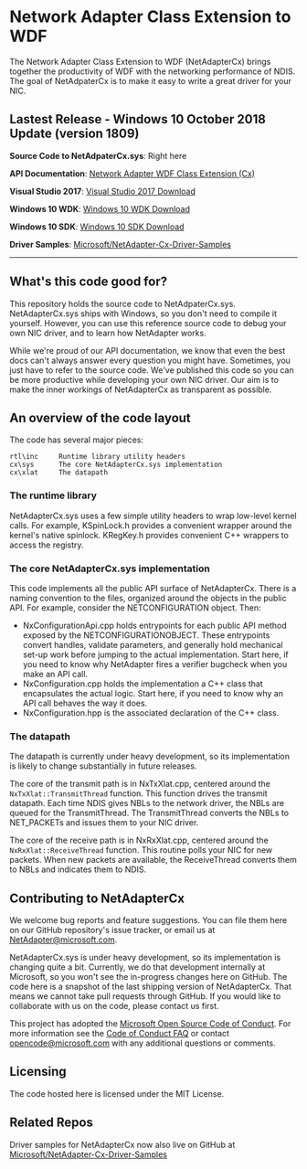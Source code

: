 # Network Adapter Class Extension to WDF
The Network Adapter Class Extension to WDF (NetAdapterCx) brings together the productivity of WDF with the networking performance of NDIS.
The goal of NetAdpaterCx is to make it easy to write a great driver for your NIC.

## Lastest Release - Windows 10 October 2018 Update (version 1809)

**Source Code to NetAdpaterCx.sys**: Right here

**API Documentation**: [Network Adapter WDF Class Extension (Cx)](https://aka.ms/netadapter/doc)

**Visual Studio 2017**: [Visual Studio 2017 Download](https://www.visualstudio.com/downloads/)

**Windows 10 WDK**: [Windows 10 WDK Download](https://docs.microsoft.com/en-us/windows-hardware/drivers/download-the-wdk)

**Windows 10 SDK**: [Windows 10 SDK Download](https://developer.microsoft.com/en-US/windows/downloads/windows-10-sdk)

**Driver Samples**: [Microsoft/NetAdapter-Cx-Driver-Samples](https://github.com/Microsoft/NetAdapter-Cx-Driver-Samples "Driver Samples")

---

## What's this code good for?

This repository holds the source code to NetAdpaterCx.sys.  
NetAdapterCx.sys ships with Windows, so you don't need to compile it yourself.
However, you can use this reference source code to debug your own NIC driver, and to learn how NetAdapter works.

While we're proud of our API documentation, we know that even the best docs can't always answer every question you might have.
Sometimes, you just have to refer to the source code.
We've published this code so you can be more productive while developing your own NIC driver.
Our aim is to make the inner workings of NetAdapterCx as transparent as possible.

## An overview of the code layout

The code has several major pieces:

    rtl\inc     Runtime library utility headers
    cx\sys      The core NetAdapterCx.sys implementation
    cx\xlat     The datapath

### The runtime library

NetAdapterCx.sys uses a few simple utility headers to wrap low-level kernel calls.
For example, KSpinLock.h provides a convenient wrapper around the kernel's native spinlock.
KRegKey.h provides convenient C++ wrappers to access the registry.

### The core NetAdapterCx.sys implementation

This code implements all the public API surface of NetAdapterCx.
There is a naming convention to the files, organized around the objects in the public API.
For example, consider the NETCONFIGURATION object.  Then:
* NxConfigurationApi.cpp holds entrypoints for each public API method exposed by the NETCONFIGURATIONOBJECT.  These entrypoints convert handles, validate parameters, and generally hold mechanical set-up work before jumping to the actual implementation.  Start here, if you need to know why NetAdapter fires a verifier bugcheck when you make an API call.
* NxConfiguration.cpp holds the implementation a C++ class that encapsulates the actual logic.  Start here, if you need to know why an API call behaves the way it does.
* NxConfiguration.hpp is the associated declaration of the C++ class.

### The datapath

The datapath is currently under heavy development, so its implementation is likely to change substantially in future releases.

The core of the transmit path is in NxTxXlat.cpp, centered around the `NxTxXlat::TransmitThread` function.
This function drives the transmit datapath.
Each time NDIS gives NBLs to the network driver, the NBLs are queued for the TransmitThread.
The TransmitThread converts the NBLs to NET_PACKETs and issues them to your NIC driver.

The core of the receive path is in NxRxXlat.cpp, centered around the `NxRxXlat::ReceiveThread` function.
This routine polls your NIC for new packets.
When new packets are available, the ReceiveThread converts them to NBLs and indicates them to NDIS.

## Contributing to NetAdapterCx

We welcome bug reports and feature suggestions.
You can file them here on our GitHub repository's issue tracker, or email us at NetAdapter@microsoft.com.

NetAdapterCx.sys is under heavy development, so its implementation is changing quite a bit.
Currently, we do that development internally at Microsoft, so you won't see the in-progress changes here on GitHub.
The code here is a snapshot of the last shipping version of NetAdapterCx.
That means we cannot take pull requests through GitHub.
If you would like to collaborate with us on the code, please contact us first.

This project has adopted the [Microsoft Open Source Code of
Conduct](https://opensource.microsoft.com/codeofconduct/).
For more information see the [Code of Conduct
FAQ](https://opensource.microsoft.com/codeofconduct/faq/) or
contact [opencode@microsoft.com](mailto:opencode@microsoft.com)
with any additional questions or comments.

## Licensing
The code hosted here is licensed under the MIT License.

## Related Repos
Driver samples for NetAdapterCx now also live on GitHub at
[Microsoft/NetAdapter-Cx-Driver-Samples](https://github.com/Microsoft/NetAdapter-Cx-Driver-Samples "Driver Samples")
